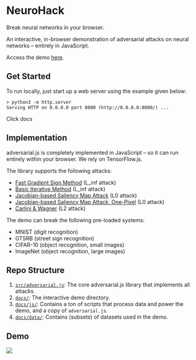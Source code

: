 # NeuroHack

Break neural networks in your browser.

An interactive, in-browser demonstration of adversarial attacks on neural networks – entirely in JavaScript.

Access the demo [here](https://guneetsura.github.io/NeuroHack/).

## Get Started

To run locally, just start up a web server using the example given below:

```
> python3 -m http.server
Serving HTTP on 0.0.0.0 port 8000 (http://0.0.0.0:8000/) ...
```

Click docs

## Implementation

adversarial.js is completely implemented in JavaScript – so it can run entirely within your browser. We rely on TensorFlow.js.

The library supports the following attacks:

- [Fast Gradient Sign Method](https://arxiv.org/pdf/1412.6572.pdf) (L_inf attack)
- [Basic Iterative Method](https://arxiv.org/pdf/1607.02533.pdf) (L_inf attack)
- [Jacobian-based Saliency Map Attack](https://arxiv.org/pdf/1511.07528.pdf) (L0 attack)
- [Jacobian-based Saliency Map Attack, One-Pixel](https://arxiv.org/pdf/1511.07528.pdf) (L0 attack)
- [Carlini & Wagner](https://arxiv.org/pdf/1608.04644.pdf) (L2 attack)

The demo can break the following pre-loaded systems:

- MNIST (digit recognition)
- GTSRB (street sign recognition)
- CIFAR-10 (object recognition, small images)
- ImageNet (object recognition, large images)

## Repo Structure

1. [`src/adversarial.js`](src/adversarial.js): The core adversarial.js library that implements all attacks.
2. [`docs/`](docs/): The interactive demo directory.
3. [`docs/js/`](docs/js/): Contains a ton of scripts that process data and power the demo, and a copy of `adversarial.js`.
4. [`docs/data/`](docs/data/): Contains (subsets) of datasets used in the demo.

## Demo
![](https://github.com/guneetsura/NeuroHack/blob/main/NeuroHack%20Demo.gif)
